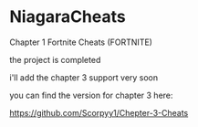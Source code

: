 # NiagaraCheats
Chapter 1 Fortnite Cheats (FORTNITE)


the project is completed

i'll add the chapter 3 support very soon


you can find the version for chapter 3 here:

https://github.com/Scorpyy1/Chepter-3-Cheats


